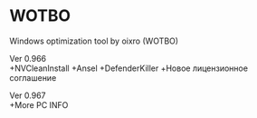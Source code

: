 # WOTBO
Windows optimization tool by oixro (WOTBO)


Ver 0.966  
+NVCleanInstall
+Ansel
+DefenderKiller
+Новое лицензионное соглашение

Ver 0.967  
+More PC INFO
